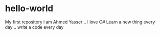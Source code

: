# hello-world
My first repository
I am Ahmed Yasser .. I love C#
Learn a new thing every day .. write a code every day
